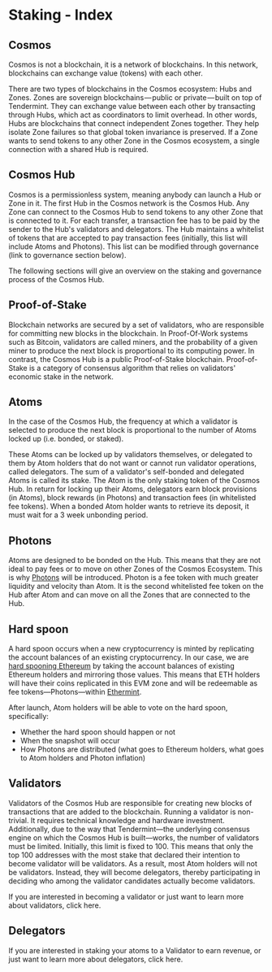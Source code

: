 # Staking - Index

## Cosmos 

Cosmos is not a blockchain, it is a network of blockchains. In this network, blockchains can exchange value (tokens) with each other.

There are two types of blockchains in the Cosmos ecosystem: Hubs and Zones. Zones are sovereign blockchains — public or private — built on top of Tendermint. They can exchange value between each other by transacting through Hubs, which act as coordinators to limit overhead. In other words, Hubs are blockchains that connect independent Zones together. They help isolate Zone failures so that global token invariance is preserved. If a Zone wants to send tokens to any other Zone in the Cosmos ecosystem, a single connection with a shared Hub is required. 

## Cosmos Hub

Cosmos is a permissionless system, meaning anybody can launch a Hub or Zone in it. The first Hub in the Cosmos network is the Cosmos Hub. Any Zone can connect to the Cosmos Hub to send tokens to any other Zone that is connected to it. For each transfer, a transaction fee has to be paid by the sender to the Hub's validators and delegators. The Hub maintains a whitelist of tokens that are accepted to pay transaction fees (initially, this list will include Atoms and Photons). This list can be modified through governance (link to governance section below).

The following sections will give an overview on the staking and governance process of the Cosmos Hub.

## Proof-of-Stake

Blockchain networks are secured by a set of validators, who are responsible for committing new blocks in the blockchain. In Proof-Of-Work systems such as Bitcoin, validators are called miners, and the probability of a given miner to produce the next block is proportional to its computing power. In contrast, the Cosmos Hub is a public Proof-of-Stake blockchain. Proof-of-Stake is a category of consensus algorithm that relies on validators' economic stake in the network. 

## Atoms

In the case of the Cosmos Hub, the frequency at which a validator is selected to produce the next block is proportional to the number of Atoms locked up (i.e. bonded, or staked).

These Atoms can be locked up by validators themselves, or delegated to them by Atom holders that do not want or cannot run validator operations, called delegators. The sum of a validator's self-bonded and delegated Atoms is called its stake. The Atom is the only staking token of the Cosmos Hub. In return for locking up their Atoms, delegators earn block provisions (in Atoms), block rewards (in Photons) and transaction fees (in whitelisted fee tokens). When a bonded Atom holder wants to retrieve its deposit, it must wait for a 3 week unbonding period.

## Photons

Atoms are designed to be bonded on the Hub. This means that they are not ideal to pay fees or to move on other Zones of the Cosmos Ecosystem. This is why [Photons](https://blog.cosmos.network/cosmos-fee-token-introducing-the-photon-8a62b2f51aa) will be introduced. Photon is a fee token with much greater liquidity and velocity than Atom. It is the second whitelisted fee token on the Hub after Atom and can move on all the Zones that are connected to the Hub. 

## Hard spoon

A hard spoon occurs when a new cryptocurrency is minted by replicating the account balances of an existing cryptocurrency. In our case, we are [hard spooning Ethereum](https://blog.cosmos.network/introducing-the-hard-spoon-4a9288d3f0df<Paste>) by taking the account balances of existing Ethereum holders and mirroring those values. This means that ETH holders will have their coins replicated in this EVM zone and will be redeemable as fee tokens—Photons—within [Ethermint](https://ethermint.zone).

After launch, Atom holders will be able to vote on the hard spoon, specifically:

* Whether the hard spoon should happen or not
* When the snapshot will occur
* How Photons are distributed (what goes to Ethereum holders, what goes to Atom holders and Photon inflation)

## <router-link to="/staking/validators">Validators</router-link>

Validators of the Cosmos Hub are responsible for creating new blocks of transactions that are added to the blockchain. Running a validator is non-trivial. It requires technical knowledge and hardware investment. Additionally, due to the way that Tendermint—the underlying consensus engine on which the Cosmos Hub is built—works, the number of validators must be limited. Initially, this limit is fixed to 100. This means that only the top 100 addresses with the most stake that declared their intention to become validator will be validators. As a result, most Atom holders will not be validators. Instead, they will become delegators, thereby participating in deciding who among the validator candidates actually become validators.

If you are interested in becoming a validator or just want to learn more about validators, <router-link to="/staking/validators">click here</router-link>.


## <router-link to="/staking/delegators">Delegators</router-link>

If you are interested in staking your atoms to a Validator to earn revenue, or just want to learn more about delegators, <router-link to="/staking/delegators">click here</router-link>.
